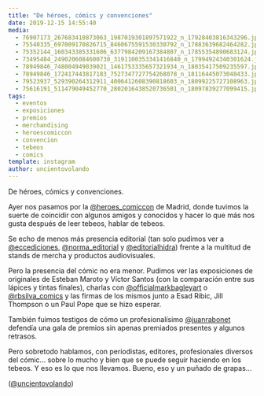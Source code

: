 ```yaml
---
title: "De héroes, cómics y convenciones"
date: 2019-12-15 14:55:40
media: 
  - 76907173_267683410873063_1987019301897571922_n_17928403816343296.jpg
  - 75540335_697009170826715_8460675591530330792_n_17883639682464282.jpg
  - 75352144_160343385331606_6377984209167384807_n_17855354890683124.jpg
  - 73495484_2490206084600730_3191100353341416840_n_17994924340301624.jpg
  - 78949846_748004949039021_1461753335657321934_n_18035417509235597.jpg
  - 78949846_172417443817183_7527347727754268078_n_18116445073048433.jpg
  - 79523937_529390264312911_4006412608390818603_n_18099225727108963.jpg
  - 75616191_511479049452770_2802016438520736501_n_18097839277099415.jpg
tags: 
  - eventos
  - exposiciones
  - premios
  - merchandising
  - heroescomiccon
  - convencion
  - tebeos
  - comics
template: instagram
author: uncientovolando
---
```


De héroes, cómics y convenciones.


Ayer nos pasamos por la [@heroes_comiccon](https://instagram.com/heroes_comiccon) de Madrid, donde tuvimos la suerte de coincidir con algunos amigos y conocidos y hacer lo que más nos gusta después de leer tebeos, hablar de tebeos.


Se echo de menos más presencia editorial (tan solo pudimos ver a [@eccediciones](https://instagram.com/eccediciones), [@norma_editorial](https://instagram.com/norma_editorial) y [@editorialhidra](https://instagram.com/editorialhidra)) frente a la multitud de stands de mercha y productos audiovisuales.


Pero la presencia del cómic no era menor. Pudimos ver las exposiciones de originales de Esteban Maroto y Víctor Santos (con la comparación entre sus lápices y tintas finales), charlas con [@officialmarkbagleyart](https://instagram.com/officialmarkbagleyart) o [@rbsilva_comics](https://instagram.com/rbsilva_comics) y las firmas de los mismos junto a Esad Ribic, Jill Thompson o un Paul Pope que se hizo esperar.


También fuimos testigos de cómo un profesionalísimo [@juanrabonet](https://instagram.com/juanrabonet) defendía una gala de premios sin apenas premiados presentes y algunos retrasos.


Pero sobretodo hablamos, con periodistas, editores, profesionales diversos del cómic... sobre lo mucho y bien que se puede seguir haciendo en los tebeos. Y eso es lo que nos llevamos. Bueno, eso y un puñado de grapas...


([@uncientovolando](https://instagram.com/uncientovolando))

